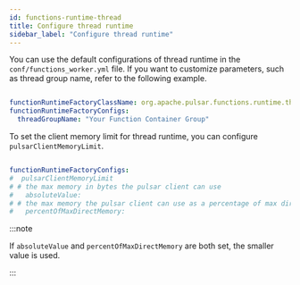 ```yaml
---
id: functions-runtime-thread
title: Configure thread runtime
sidebar_label: "Configure thread runtime"
---
```


You can use the default configurations of thread runtime in the `conf/functions_worker.yml` file. If you want to customize parameters, such as thread group name, refer to the following example.

```yaml

functionRuntimeFactoryClassName: org.apache.pulsar.functions.runtime.thread.ThreadRuntimeFactory
functionRuntimeFactoryConfigs:
  threadGroupName: "Your Function Container Group"

```

To set the client memory limit for thread runtime, you can configure `pulsarClientMemoryLimit`.

```yaml

functionRuntimeFactoryConfigs:
#  pulsarClientMemoryLimit
# # the max memory in bytes the pulsar client can use
#   absoluteValue:
# # the max memory the pulsar client can use as a percentage of max direct memory set for JVM
#   percentOfMaxDirectMemory:

```

:::note

If `absoluteValue` and `percentOfMaxDirectMemory` are both set, the smaller value is used.

:::